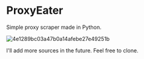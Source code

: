 # ProxyEater
Simple proxy scraper made in Python.

![4e1289bc03a47b0a14afebe27e49251b](https://user-images.githubusercontent.com/49789253/112888816-1e8e2d00-90d5-11eb-928d-59c2e04691d5.gif)

I'll add more sources in the future.
Feel free to clone.
